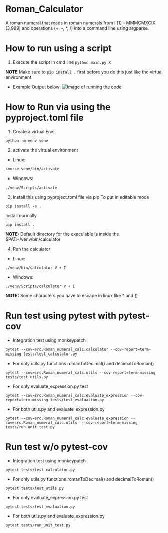 # Roman_Calculator
A roman numeral that reads in roman numerals from I (1) - MMMCMXCIX (3,999) and operations (+, -, *, /) into a command line using argparse.


# How to run using a script
1) Execute the script in cmd line
```python main.py X```

**NOTE** Make sure to ```pip install .``` first before you do this just like the virtual environment

- Example Output below:
![Image of running the code](./Example_output.png)

# How to Run via using the pyproject.toml file
1) Create a virtual Env:
```
python -m venv venv
```

2) activate the virtual environment
- Linux:
```
source venv/bin/activate
```
- Windows:
```
./venv/Scripts/activate
```

3) Install this using pyproject.toml file via pip
To put in editable mode
```
pip install -e .
```

Install normally
```
pip install .
```

**NOTE:** Default directory for the execulable is inside the $PATH/venv/bin/calculator

4) Run the calculator
- Linux:
```
./venv/bin/calculator V + I
```
- Windows:
```
./venv/Scripts/calculator V + I
```

**NOTE:** Some characters you have to escape in linux like * and ()

# Run test using pytest with pytest-cov
- Integration test using monkeypatch
```
pytest --cov=src.Roman_numeral_calc.calculator --cov-report=term-missing tests/test_calculator.py
```

- For only utils.py functions romanToDecimal() and decimalToRoman()
```
pytest --cov=src.Roman_numeral_calc.utils --cov-report=term-missing tests/test_utils.py
```

- For only evaluate_expression.py test
```
pytest --cov=src.Roman_numeral_calc.evaluate_expression --cov-report=term-missing tests/test_evaluation.py
```

- For both utils.py and evaluate_expression.py
```
pytest --cov=src.Roman_numeral_calc.evaluate_expression --cov=src.Roman_numeral_calc.utils  --cov-report=term-missing tests/run_unit_test.py
```
# Run test w/o pytest-cov
- Integration test using monkeypatch
```
pytest tests/test_calculator.py
```

- For only utils.py functions romanToDecimal() and decimalToRoman()
```
pytest tests/test_utils.py
```
- For only evaluate_expression.py test
```
pytest tests/test_evaluation.py
```

- For both utils.py and evaluate_expression.py
```
pytest tests/run_unit_test.py
```

